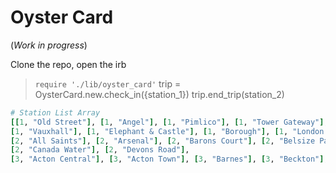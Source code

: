 # Oyster Card
(_Work in progress_)

Clone the repo, open the irb

> `require './lib/oyster_card'`
> trip = OysterCard.new.check_in({station_1})
> trip.end_trip(station_2)

```ruby
# Station List Array
[[1, "Old Street"], [1, "Angel"], [1, "Pimlico"], [1, "Tower Gateway"], [1, "Aldgate East"], [1, "Euston"],
[1, "Vauxhall"], [1, "Elephant & Castle"], [1, "Borough"], [1, "London Bridge"], [1, "Marylebone"], [1, "Edgware Road"],
[2, "All Saints"], [2, "Arsenal"], [2, "Barons Court"], [2, "Belsize Park"], [2, "Brockley"], [2, "Blackwall"],
[2, "Canada Water"], [2, "Devons Road"],
[3, "Acton Central"], [3, "Acton Town"], [3, "Barnes"], [3, "Beckton"], [3, "Blackheath"]

```